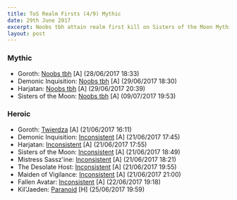 ```yaml
---
title: ToS Realm Firsts (4/9) Mythic
date: 29th June 2017
excerpt: Noobs tbh attain realm first kill on Sisters of the Moon Mythic.
layout: post
---
```


### Mythic

 - Goroth: [Noobs tbh](https://www.wowprogress.com/guild/eu/magtheridon/Noobs+tbh) [A] (28/06/2017 18:33)
 - Demonic Inquisition: [Noobs tbh](https://www.wowprogress.com/guild/eu/magtheridon/Noobs+tbh) [A] (29/06/2017 18:30)
 - Harjatan: [Noobs tbh](https://www.wowprogress.com/guild/eu/magtheridon/Noobs+tbh) [A] (29/06/2017 20:39)
 - Sisters of the Moon: [Noobs tbh](https://www.wowprogress.com/guild/eu/magtheridon/Noobs+tbh) [A] (09/07/2017 19:53)

### Heroic

 - Goroth: [Twierdza](https://www.wowprogress.com/guild/eu/magtheridon/Twierdza) [A] (21/06/2017 16:11)
 - Demonic Inquisition: [Inconsistent](https://www.wowprogress.com/guild/eu/magtheridon/Inconsistent) [A] (21/06/2017 17:45)
 - Harjatan: [Inconsistent](https://www.wowprogress.com/guild/eu/magtheridon/Inconsistent) [A] (21/06/2017 17:55)
 - Sisters of the Moon: [Inconsistent](https://www.wowprogress.com/guild/eu/magtheridon/Inconsistent) [A] (21/06/2017 18:49)
 - Mistress Sassz'ine: [Inconsistent](https://www.wowprogress.com/guild/eu/magtheridon/Inconsistent) [A] (21/06/2017 18:21)
 - The Desolate Host: [Inconsistent](https://www.wowprogress.com/guild/eu/magtheridon/Inconsistent) [A] (21/06/2017 19:55)
 - Maiden of Vigilance: [Inconsistent](https://www.wowprogress.com/guild/eu/magtheridon/Inconsistent) [A] (21/06/2017 21:00)
 - Fallen Avatar: [Inconsistent](https://www.wowprogress.com/guild/eu/magtheridon/Inconsistent) [A] (22/06/2017 19:18)
 - Kil'Jaeden: [Paranoid](https://www.wowprogress.com/guild/eu/magtheridon/Paranoid) [H] (25/06/2017 19:59)
